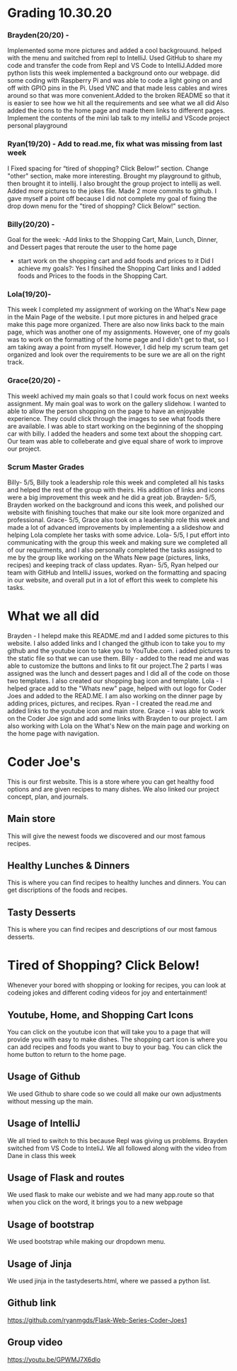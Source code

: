 # Grading 10.30.20 

### Brayden(20/20) -
Implemented some more pictures and added a cool backgrouund. helped with the menu and  switched from repl to IntelliJ. Used GitHub to share my code and transfer the code from Repl and VS Code to IntelliJ.Added more python lists this week
implemented a background onto our webpage. did some coding with Raspberry Pi and was able to code a light going on and off with GPIO pins in the Pi. Used VNC and that made less cables and wires around so that was more convenient.Added to the broken README so that it is easier to see how we hit all the requirements and see what we all did 
Also added the icons to the home page and made them links to different pages. Implement the contents of the mini lab talk to my intelliJ and VScode project personal playground


### Ryan(19/20) - Add to read.me, fix what was missing from last week
I Fixed spacing for “tired of shopping? Click Below!” section. Change "other" section, make more interesting. Brought my playground to github, then brought it to intellij. I also brought the group project to intellij as well. Added more pictures to the jokes file. Made 2 more commits to github. I gave myself a point off because I did not complete my goal  of fixing the drop down menu for the "tired of shopping? Click Below!" section.



### Billy(20/20) -
Goal for the week:
-Add links to the Shopping Cart, Main, Lunch, Dinner, and Dessert pages that reroute the user to the home page
- start work on the shopping cart and add foods and prices to it
Did I achieve my goals?: Yes I finsihed the Shopping Cart links and I added foods and Prices to the foods in the Shopping Cart. 


### Lola(19/20)- 

This week I completed my assignment of working on the What's New page in the Main Page of the website. I put more pictures in and helped grace make this page more organized. There are also now links back to the main page, which was another one of my assignments. However, one of my goals was to work on the formatting of the home page and I didn't get to that, so I am taking away a point from myself. However, I did help my scrum team get organized and look over the requirements to be sure we are all on the right track.

### Grace(20/20) - 
This weekI achived my main goals so that I could work focus on next weeks assignment. My main goal was to work on the gallery slidehow. I wanted to able to allow the person shopping on the page to have an enjoyable experience. They could click through the images to see what foods there are available. I was able to start working on the beginning of the shopping car with billy. I added the headers and some text about the shopping cart. Our team was able to colleberate and give equal share of work to improve our project.

### Scrum Master Grades
Billy- 5/5, Billy took a leadership role this week and completed all his tasks and helped the rest of the group with theirs. His addition of links and icons were a big improvement this week and he did a great job.
Brayden- 5/5, Brayden worked on the background and icons this week, and polished our website with finishing touches that make our site look more organized and professional.
Grace- 5/5, Grace also took on a leadership role this week and made a lot of advanced improvements by implementing a a slideshow and helping Lola complete her tasks with some advice.
Lola- 5/5, I put effort into communicating with the group this week and making sure we completed all of our requirments, and I also personally completed the tasks assigned to me by the group like working on the Whats New page (pictures, links, recipes) and keeping track of class updates.
Ryan- 5/5, Ryan helped our team with GitHub and IntelliJ issues, worked on the formatting and spacing in our website, and overall put in a lot of effort this week to complete his tasks.



# What we all did
Brayden  -  I helepd make this README.md and I added some pictures to this website. I also added links and I changed the github icon to take you to my github and the youtube icon to take you to YouTube.com. i added pictures to the static file so that we can use them. 
Billy  -  added to the read me and was able to customize the buttons and links to fit our project.The 2 parts I was assigned was the lunch and dessert pages and I did all of the code on those two templates. I also created our shopping bag icon and template.
Lola  -  I helped grace add to the "Whats new" page, helped with out logo for Coder Joes and added to the READ.ME. I am also working on the dinner page by adding prices, pictures, and recipes.
Ryan  -  I created the read.me and added links to the youtube icon and main store.
Grace  -  I was able to work on the Coder Joe sign and add some links with Brayden to our project. I am also working with Lola on the What's New on the main page and working on the home page with navigation.

# Coder Joe's
This is our first website. This is a store where you can get healthy food options and are given recipes to many dishes. We also linked our project concept, plan, and journals.

## Main store
This will give the newest foods we discovered and our most famous recipes.

## Healthy Lunches & Dinners
This is where you can find recipes to healthy lunches and dinners. You can get discriptions of the foods and recipes.

## Tasty Desserts
This is where you can find recipes and descriptions of our most famous desserts.

# Tired of Shopping? Click Below!
Whenever your bored with shopping or looking for recipes, you can look at codeing jokes and different coding videos for joy and entertainment! 

## Youtube, Home, and Shopping Cart Icons
You can click on the youtube icon that will take you to a page that will provide you with easy to make dishes. The shopping cart icon is where you can add recipes and foods you want to buy to your bag. You can click the home button to return to the home page.





## Usage of Github
We used Github to share code so we could all make our own adjustments without messing up the main. 
## Usage of IntelliJ
We all tried to switch to this because Repl was giving us problems. Brayden switched from VS Code to InteliJ. We all followed along with the video from Dane in class this week
## Usage of Flask and routes
We used flask to make our webiste and we had many app.route so that when you click on the word, it brings you to a new webpage
## Usage of bootstrap
We used bootstrap while making our dropdown menu. 
## Usage of Jinja
We used jinja in the tastydeserts.html, where we passed a python list.
## Github link
https://github.com/ryanmgds/Flask-Web-Series-Coder-Joes1
## Group video 
https://youtu.be/GPWMJ7X6dlo 
